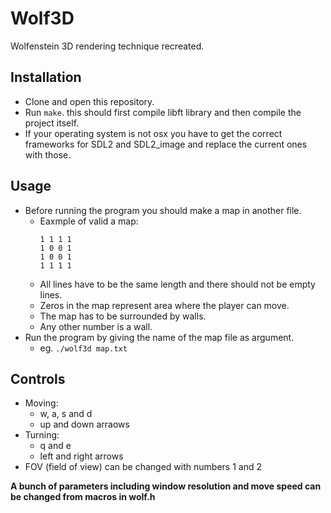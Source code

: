 # Wolf3D
Wolfenstein 3D rendering technique recreated.

## Installation
- Clone and open this repository.
- Run `make`. this should first compile libft library and then compile the project itself.
- If your operating system is not osx you have to get the correct frameworks for SDL2 and SDL2_image and replace the current ones with those.

## Usage
- Before running the program you should make a map in another file.
	- Eaxmple of valid a map:
		```
		1 1 1 1
		1 0 0 1
		1 0 0 1
		1 1 1 1
		```
	- All lines have to be the same length and there should not be empty lines.
	- Zeros in the map represent area where the player can move.
	- The map has to be surrounded by walls.
	- Any other number is a wall.
- Run the program by giving the name of the map file as argument.
	- eg. `./wolf3d map.txt`

## Controls
- Moving:
	- w, a, s and d
	- up and down arraows
- Turning:
	- q and e
	- left and right arrows
- FOV (field of view) can be changed with numbers 1 and 2

**A bunch of parameters including window resolution and move speed can be changed from macros in wolf.h**
